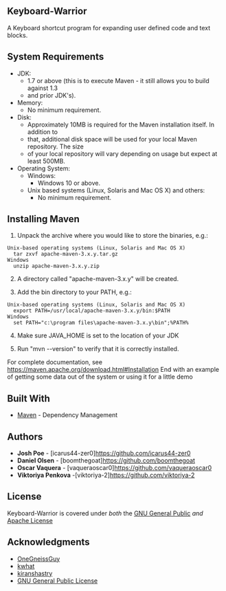 Keyboard-Warrior
-------------------
A Keyboard shortcut program for expanding user defined code and text blocks. 

System Requirements
-------------------

  * JDK:
    * 1.7 or above (this is to execute Maven - it still allows you to build against 1.3
    * and prior JDK's).
  * Memory:
    * No minimum requirement.
  * Disk:
    * Approximately 10MB is required for the Maven installation itself. In addition to
    * that, additional disk space will be used for your local Maven repository. The size
    * of your local repository will vary depending on usage but expect at least 500MB.
  * Operating System:
    * Windows:
      * Windows 10 or above.
    * Unix based systems (Linux, Solaris and Mac OS X) and others:
      * No minimum requirement.

  Installing Maven
  ----------------

  1) Unpack the archive where you would like to store the binaries, e.g.:

    Unix-based operating systems (Linux, Solaris and Mac OS X)
      tar zxvf apache-maven-3.x.y.tar.gz
    Windows
      unzip apache-maven-3.x.y.zip

  2) A directory called "apache-maven-3.x.y" will be created.

  3) Add the bin directory to your PATH, e.g.:

    Unix-based operating systems (Linux, Solaris and Mac OS X)
      export PATH=/usr/local/apache-maven-3.x.y/bin:$PATH
    Windows
      set PATH="c:\program files\apache-maven-3.x.y\bin";%PATH%

  4) Make sure JAVA_HOME is set to the location of your JDK

  5) Run "mvn --version" to verify that it is correctly installed.

For complete documentation, see https://maven.apache.org/download.html#Installation
End with an example of getting some data out of the system or using it for a little demo


Built With
-------------------
* [Maven](https://maven.apache.org/) - Dependency Management


Authors
-------------------
* **Josh Poe** - [icarus44-zer0]https://github.com/icarus44-zer0
* **Daniel Olsen** - [boomthegoat]https://github.com/boomthegoat
* **Oscar Vaquera** - [vaqueraoscar0]https://github.com/vaqueraoscar0
* **Viktoriya Penkova** -[viktoriya-2]https://github.com/viktoriya-2

License
-------------------
Keyboard-Warrior is covered under *both* the [GNU General Public](https://www.gnu.org/licenses/gpl-3.0.txt) *and* 
[Apache License](https://www.apache.org/licenses/LICENSE-2.0)

Acknowledgments
-------------------
* [OneGneissGuy](https://github.com/OneGneissGuy)
* [kwhat](https://github.com/kwhat/jnativehook)
* [kiranshastry](https://www.flaticon.com/authors/kiranshastry)
* [GNU General Public License](https://www.gnu.org/licenses/gpl-3.0.en.html)

